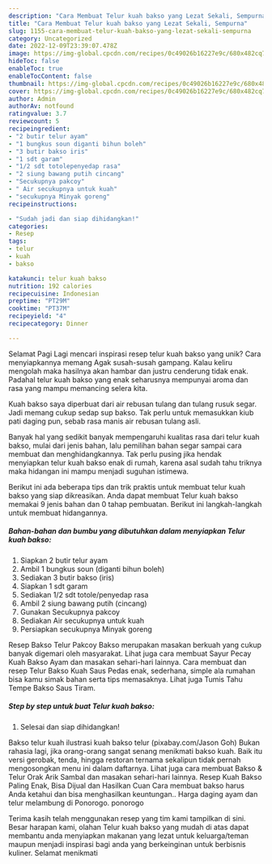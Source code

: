 ```yaml
---
description: "Cara Membuat Telur kuah bakso yang Lezat Sekali, Sempurna"
title: "Cara Membuat Telur kuah bakso yang Lezat Sekali, Sempurna"
slug: 1155-cara-membuat-telur-kuah-bakso-yang-lezat-sekali-sempurna
category: Uncategorized
date: 2022-12-09T23:39:07.478Z
image: https://img-global.cpcdn.com/recipes/0c49026b16227e9c/680x482cq70/telur-kuah-bakso-foto-resep-utama.jpg
hideToc: false
enableToc: true
enableTocContent: false
thumbnail: https://img-global.cpcdn.com/recipes/0c49026b16227e9c/680x482cq70/telur-kuah-bakso-foto-resep-utama.jpg
cover: https://img-global.cpcdn.com/recipes/0c49026b16227e9c/680x482cq70/telur-kuah-bakso-foto-resep-utama.jpg
author: Admin
authorAv: notfound
ratingvalue: 3.7
reviewcount: 5
recipeingredient:
- "2 butir telur ayam"
- "1 bungkus soun diganti bihun boleh"
- "3 butir bakso iris"
- "1 sdt garam"
- "1/2 sdt totolepenyedap rasa"
- "2 siung bawang putih cincang"
- "Secukupnya pakcoy"
- " Air secukupnya untuk kuah"
- "secukupnya Minyak goreng"
recipeinstructions:

- "Sudah jadi dan siap dihidangkan!"
categories:
- Resep
tags:
- telur
- kuah
- bakso

katakunci: telur kuah bakso 
nutrition: 192 calories
recipecuisine: Indonesian
preptime: "PT29M"
cooktime: "PT37M"
recipeyield: "4"
recipecategory: Dinner

---
```



Selamat Pagi Lagi mencari inspirasi resep telur kuah bakso yang unik? Cara menyiapkannya memang Agak susah-susah gampang. Kalau keliru mengolah maka hasilnya akan hambar dan justru cenderung tidak enak. Padahal telur kuah bakso yang enak seharusnya mempunyai aroma dan rasa yang mampu memancing selera kita.


Kuah bakso saya diperbuat dari air rebusan tulang dan tulang rusuk segar. Jadi memang cukup sedap sup bakso. Tak perlu untuk memasukkan kiub pati daging pun, sebab rasa manis air rebusan tulang asli.

Banyak hal yang sedikit banyak mempengaruhi kualitas rasa dari telur kuah bakso, mulai dari jenis bahan, lalu pemilihan bahan segar sampai cara membuat dan menghidangkannya. Tak perlu pusing jika hendak menyiapkan telur kuah bakso enak di rumah, karena asal sudah tahu triknya maka hidangan ini mampu menjadi suguhan istimewa.


Berikut ini ada beberapa tips dan trik praktis untuk membuat telur kuah bakso yang siap dikreasikan. Anda dapat membuat Telur kuah bakso memakai 9 jenis bahan dan 0 tahap pembuatan. Berikut ini langkah-langkah untuk membuat hidangannya.

<!--inarticleads1-->

##### Bahan-bahan dan bumbu yang dibutuhkan dalam menyiapkan Telur kuah bakso:

1. Siapkan 2 butir telur ayam
1. Ambil 1 bungkus soun (diganti bihun boleh)
1. Sediakan 3 butir bakso (iris)
1. Siapkan 1 sdt garam
1. Sediakan 1/2 sdt totole/penyedap rasa
1. Ambil 2 siung bawang putih (cincang)
1. Gunakan Secukupnya pakcoy
1. Sediakan  Air secukupnya untuk kuah
1. Persiapkan secukupnya Minyak goreng


Resep Bakso Telur Pakcoy Bakso merupakan masakan berkuah yang cukup banyak digemari oleh masyarakat. Lihat juga cara membuat Sayur Pecay Kuah Bakso Ayam dan masakan sehari-hari lainnya. Cara membuat dan resep Telur Bakso Kuah Saus Pedas enak, sederhana, simple ala rumahan bisa kamu simak bahan serta tips memasaknya. Lihat juga Tumis Tahu Tempe Bakso Saus Tiram. 

<!--inarticleads2-->

##### Step by step untuk buat Telur kuah bakso:


1. Selesai dan siap dihidangkan!

Bakso telur kuah ilustrasi kuah bakso telur (pixabay.com/Jason Goh) Bukan rahasia lagi, jika orang-orang sangat senang menikmati bakso kuah. Baik itu versi gerobak, tenda, hingga restoran ternama sekalipun tidak pernah mengosongkan menu ini dalam daftarnya. Lihat juga cara membuat Bakso &amp; Telur Orak Arik Sambal dan masakan sehari-hari lainnya. Resep Kuah Bakso Paling Enak, Bisa Dijual dan Hasilkan Cuan Cara membuat bakso harus Anda ketahui dan bisa menghasilkan keuntungan.. Harga daging ayam dan telur melambung di Ponorogo. ponorogo 

Terima kasih telah menggunakan resep yang tim kami tampilkan di sini. Besar harapan kami, olahan Telur kuah bakso yang mudah di atas dapat membantu anda menyiapkan makanan yang lezat untuk keluarga/teman maupun menjadi inspirasi bagi anda yang berkeinginan untuk berbisnis kuliner. Selamat menikmati
